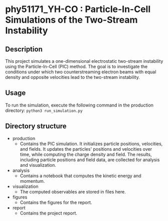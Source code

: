 # phy51171_YH-CO : Particle-In-Cell Simulations of the Two-Stream Instability

## Description
This project simulates a one-dimensional electrostatic two-stream instability using the Particle-In-Cell (PIC) method. The goal is to investigate the conditions under which two counterstreaming electron beams with equal density and opposite velocities lead to the two-stream instability.

## Usage
To run the simulation, execute the following command in the production directory:
`python3 run_simulation.py`

## Directory structure

- production
  * Contains the  PIC simulation. It initializes particle positions, velocities, and fields. It updates the particles' positions and velocities over time, while computing the charge density and field. The results, including particle positions and field data, are collected for analysis and visualization.
- analysis
  * Contains a notebook that computes the kinetic energy and momentum. 
- visualization
  * The computed observables are stored in files here.
- figures
  * Contains the figures for the report.
- report
  * Contains the project report.








